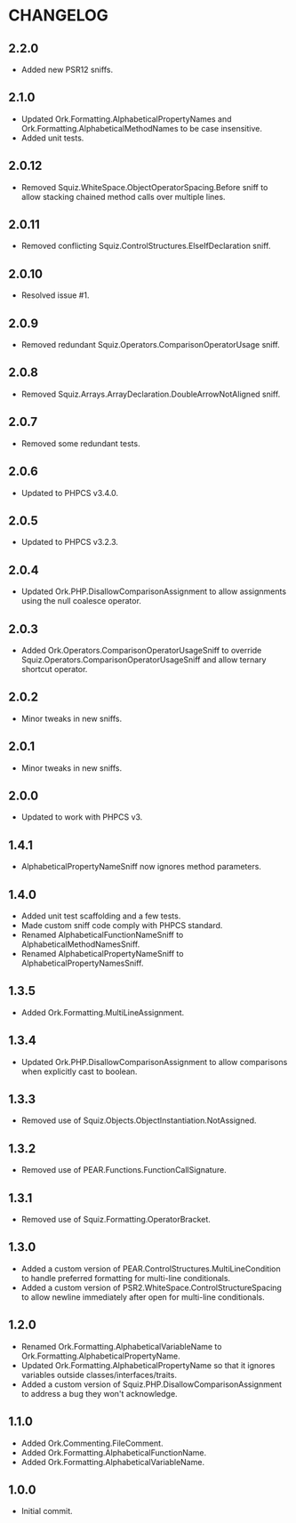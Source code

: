 # CHANGELOG

## 2.2.0

* Added new PSR12 sniffs.

## 2.1.0

* Updated Ork.Formatting.AlphabeticalPropertyNames and
  Ork.Formatting.AlphabeticalMethodNames to be case insensitive.
* Added unit tests.

## 2.0.12

* Removed Squiz.WhiteSpace.ObjectOperatorSpacing.Before sniff to allow
  stacking chained method calls over multiple lines.

## 2.0.11

* Removed conflicting Squiz.ControlStructures.ElseIfDeclaration sniff.

## 2.0.10

* Resolved issue #1.

## 2.0.9

* Removed redundant Squiz.Operators.ComparisonOperatorUsage sniff.

## 2.0.8

* Removed Squiz.Arrays.ArrayDeclaration.DoubleArrowNotAligned sniff.

## 2.0.7

* Removed some redundant tests.

## 2.0.6

* Updated to PHPCS v3.4.0.

## 2.0.5

* Updated to PHPCS v3.2.3.

## 2.0.4

* Updated Ork.PHP.DisallowComparisonAssignment to allow assignments using the
  null coalesce operator.

## 2.0.3

* Added Ork.Operators.ComparisonOperatorUsageSniff to override
  Squiz.Operators.ComparisonOperatorUsageSniff and allow ternary shortcut
  operator.

## 2.0.2

* Minor tweaks in new sniffs.

## 2.0.1

* Minor tweaks in new sniffs.

## 2.0.0

* Updated to work with PHPCS v3.

## 1.4.1

* AlphabeticalPropertyNameSniff now ignores method parameters.

## 1.4.0

* Added unit test scaffolding and a few tests.
* Made custom sniff code comply with PHPCS standard.
* Renamed AlphabeticalFunctionNameSniff to AlphabeticalMethodNamesSniff.
* Renamed AlphabeticalPropertyNameSniff to AlphabeticalPropertyNamesSniff.

## 1.3.5

* Added Ork.Formatting.MultiLineAssignment.

## 1.3.4

* Updated Ork.PHP.DisallowComparisonAssignment to allow comparisons when
  explicitly cast to boolean.

## 1.3.3

* Removed use of Squiz.Objects.ObjectInstantiation.NotAssigned.

## 1.3.2

* Removed use of PEAR.Functions.FunctionCallSignature.

## 1.3.1

* Removed use of Squiz.Formatting.OperatorBracket.

## 1.3.0

* Added a custom version of PEAR.ControlStructures.MultiLineCondition to handle
  preferred formatting for multi-line conditionals.
* Added a custom version of PSR2.WhiteSpace.ControlStructureSpacing to allow
  newline immediately after open for multi-line conditionals.

## 1.2.0

* Renamed Ork.Formatting.AlphabeticalVariableName to
 Ork.Formatting.AlphabeticalPropertyName.
* Updated Ork.Formatting.AlphabeticalPropertyName so that it ignores variables
  outside classes/interfaces/traits.
* Added a custom version of Squiz.PHP.DisallowComparisonAssignment to address a
  bug they won't acknowledge.

## 1.1.0

* Added Ork.Commenting.FileComment.
* Added Ork.Formatting.AlphabeticalFunctionName.
* Added Ork.Formatting.AlphabeticalVariableName.

## 1.0.0

* Initial commit.
